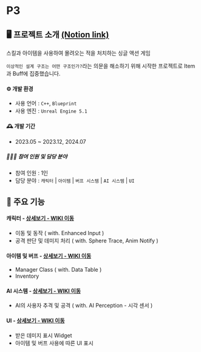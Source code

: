 # P3
## 🖥️ 프로젝트 소개 [(Notion link)](https://highstar9z6.notion.site/P3-540b3b634803410a88f7ca2621724458?pvs=4)
스킬과 아이템을 사용하여 몰려오는 적을 처치하는 싱글 액션 게임

`이상적인 설계 구조는 어떤 구조인가?`라는 의문을 해소하기 위해 시작한 프로젝트로 Item과 Buff에 집중했습니다.

#### ⚙️ 개발 환경
- 사용 언어 : `C++`, `Blueprint`
- 사용 엔진 : `Unreal Engine 5.1`

#### 🕰️ 개발 기간
* 2023.05 ~ 2023.12, 2024.07

##### 🧑‍🤝‍🧑 참여 인원 및 담당 분야
 - 참여 인원 : 1인
 - 담당 분야 : `캐릭터` | `아이템` | `버프 시스템` | `AI 시스템` | `UI`

## 📌 주요 기능
#### 캐릭터 - <a href="https://github.com/highstar97/P3/wiki/%EC%A3%BC%EC%9A%94-%EA%B8%B0%EB%8A%A5-%EC%86%8C%EA%B0%9C-%E2%80%90-%EC%BA%90%EB%A6%AD%ED%84%B0" >상세보기 - WIKI 이동</a>
- 이동 및 동작 ( with. Enhanced Input )
- 공격 판단 및 데미지 처리 ( with. Sphere Trace, Anim Notify )
#### 아이템 및 버프 - <a href="" >상세보기 - WIKI 이동</a>
- Manager Class ( with. Data Table )
- Inventory
#### AI 시스템 - <a href="" >상세보기 - WIKI 이동</a>
- AI의 사용자 추격 및 공격 ( with. AI Perception - 시각 센서 )
#### UI - <a href="" >상세보기 - WIKI 이동</a>
- 받은 데미지 표시 Widget
- 아이템 및 버프 사용에 따른 UI 표시
